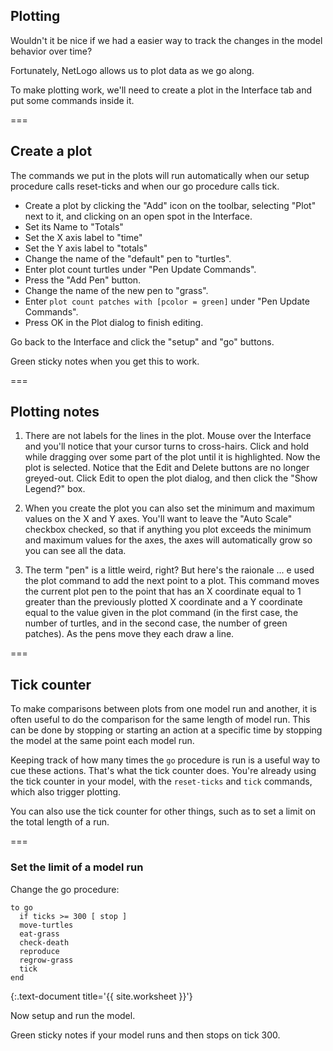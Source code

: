 ---
---

## Plotting

Wouldn't it be nice if we had a easier way to track the changes in the model behavior over time? 

Fortunately, NetLogo allows us to plot data as we go along.

To make plotting work, we'll need to create a plot in the Interface tab and put some commands inside it. 

===

## Create a plot

The commands we put in the plots will run automatically when our setup procedure calls reset-ticks and when our go procedure calls tick.

- Create a plot by clicking the "Add" icon on the toolbar, selecting "Plot" next to it, and clicking on an open spot in the Interface. 
- Set its Name to "Totals"
- Set the X axis label to "time" 
- Set the Y axis label to "totals" 
- Change the name of the "default" pen to "turtles". 
- Enter plot count turtles under "Pen Update Commands". 
- Press the "Add Pen" button.
- Change the name of the new pen to "grass". 
- Enter `plot count patches with [pcolor = green]` under "Pen Update Commands".
- Press OK in the Plot dialog to finish editing. 

Go back to the Interface and click the "setup" and "go" buttons.

Green sticky notes when you get this to work.

===

## Plotting notes

1. There are not labels for the lines in the plot. Mouse over the Interface and you'll notice that your cursor turns to cross-hairs. Click and hold while dragging over some part of the plot until it is highlighted. Now the plot is selected. Notice that the Edit and Delete buttons are no longer greyed-out. Click Edit to open the plot dialog, and then click the "Show Legend?" box.

1. When you create the plot you can also set the minimum and maximum values on the X and Y axes. You'll want to leave the "Auto Scale" checkbox checked, so that if anything you plot exceeds the minimum and maximum values for the axes, the axes will automatically grow so you can see all the data. 

1. The term "pen" is a little weird, right? But here's the raionale ... e used the plot command to add the next point to a plot. This command moves the current plot pen to the point that has an X coordinate equal to 1 greater than the previously plotted X coordinate and a Y coordinate equal to the value given in the plot command (in the first case, the number of turtles, and in the second case, the number of green patches). As the pens move they each draw a line. 

===

## Tick counter

To make comparisons between plots from one model run and another, it is often useful to do the comparison for the same length of model run. This can be done by stopping or starting an action at a specific time by stopping the model at the same point each model run. 

Keeping track of how many times the `go` procedure is run is a useful way to cue these actions. That's what the tick counter does. You're already using the tick counter in your model, with the `reset-ticks` and `tick` commands, which also trigger plotting. 

You can also use the tick counter for other things, such as to set a limit on the total length of a run. 

===

### Set the limit of a model run

Change the go procedure: 

~~~
to go
  if ticks >= 300 [ stop ]
  move-turtles
  eat-grass
  check-death
  reproduce
  regrow-grass
  tick
end
~~~
{:.text-document title='{{ site.worksheet }}'}

Now setup and run the model. 

Green sticky notes if your model runs and then stops on tick 300.
